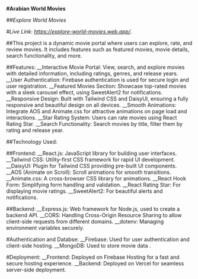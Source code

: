 **#Arabian World Movies**

*##Explore World Movies*

*#Live Link: https://explore-world-movies.web.app/*.


##This project is a dynamic movie portal where users can explore, rate, and review movies. It includes features such as featured movies, movie details, search functionality, and more.

##Features:
__Interactive Movie Portal: View, search, and explore movies with detailed information, including ratings, genres, and release years.
__User Authentication: Firebase authentication is used for secure login and user registration.
__Featured Movies Section: Showcase top-rated movies with a sleek carousel effect, using SweetAlert2 for notifications.
__Responsive Design: Built with Tailwind CSS and DaisyUI, ensuring a fully responsive and beautiful design on all devices.
__Smooth Animations: Integrate AOS and Animate.css for attractive animations on page load and interactions.
__Star Rating System: Users can rate movies using React Rating Star.
__Search Functionality: Search movies by title, filter them by rating and release year.

##Technology Used: 

##Frontend:
__React.js: JavaScript library for building user interfaces.
__Tailwind CSS: Utility-first CSS framework for rapid UI development.
__DaisyUI: Plugin for Tailwind CSS providing pre-built UI components.
__AOS (Animate on Scroll): Scroll animations for smooth transitions.
__Animate.css: A cross-browser CSS library for animations.
__React Hook Form: Simplifying form handling and validation.
__React Rating Star: For displaying movie ratings.
__SweetAlert2: For beautiful alerts and notifications.

##Backend:
__Express.js: Web framework for Node.js, used to create a backend API.
__CORS: Handling Cross-Origin Resource Sharing to allow client-side requests from different domains.
__dotenv: Managing environment variables securely.

#Authentication and Databse:
__Firebase: Used for user authentication and client-side hosting.
__MongoDB: Used to store movie data .

#Deployment: 
__Frontend: Deployed on Firebase Hosting for a fast and secure hosting experience.
__Backend: Deployed on Vercel for seamless server-side deployment.
